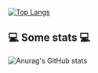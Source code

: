 [![Top Langs](https://github-readme-stats.vercel.app/api/top-langs/?username=jelev123)](https://github.com/jelev123/github-readme-stats)

  <h2>💻 Some stats 💻</h2>                                                                                                                            


    	

![Anurag's GitHub stats](https://github-readme-stats.vercel.app/api?username=jelev123&show_icons=true&theme=dark)

